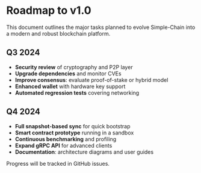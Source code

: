 # Roadmap to v1.0

This document outlines the major tasks planned to evolve Simple-Chain into a modern and robust blockchain platform.

## Q3 2024

- **Security review** of cryptography and P2P layer
- **Upgrade dependencies** and monitor CVEs
- **Improve consensus**: evaluate proof-of-stake or hybrid model
- **Enhanced wallet** with hardware key support
- **Automated regression tests** covering networking

## Q4 2024

- **Full snapshot-based sync** for quick bootstrap
- **Smart contract prototype** running in a sandbox
- **Continuous benchmarking** and profiling
- **Expand gRPC API** for advanced clients
- **Documentation**: architecture diagrams and user guides

Progress will be tracked in GitHub issues.
